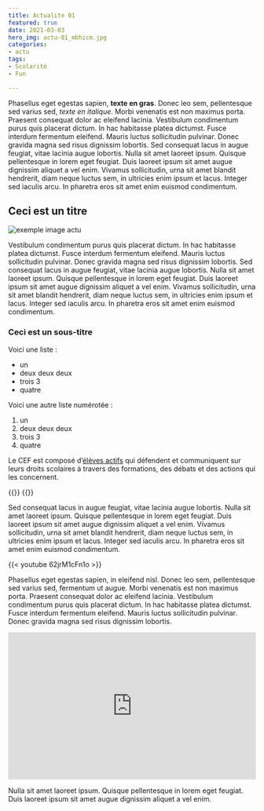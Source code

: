 ```yaml
---
title: Actualite 01
featured: true
date: 2021-03-03
hero_img: actu-01_mbhicm.jpg
categories:
- actu
tags:
- Scolarité
- Fun

---
```

Phasellus eget egestas sapien, **texte en gras**. Donec leo sem, pellentesque sed varius sed, *texte en italique*. Morbi venenatis est non maximus porta. Praesent consequat dolor ac eleifend lacinia. Vestibulum condimentum purus quis placerat dictum. In hac habitasse platea dictumst. Fusce interdum fermentum eleifend. Mauris luctus sollicitudin pulvinar. Donec gravida magna sed risus dignissim lobortis. Sed consequat lacus in augue feugiat, vitae lacinia augue lobortis. Nulla sit amet laoreet ipsum. Quisque pellentesque in lorem eget feugiat. Duis laoreet ipsum sit amet augue dignissim aliquet a vel enim. Vivamus sollicitudin, urna sit amet blandit hendrerit, diam neque luctus sem, in ultricies enim ipsum et lacus. Integer sed iaculis arcu. In pharetra eros sit amet enim euismod condimentum. 

## Ceci est un titre

![exemple image actu](https://res.cloudinary.com/cefasbl/image/upload/c_scale,dpr_auto,q_70,w_740,f_auto/actu-exemple_kshdd5.jpg)

Vestibulum condimentum purus quis placerat dictum. In hac habitasse platea dictumst. Fusce interdum fermentum eleifend. Mauris luctus sollicitudin pulvinar. Donec gravida magna sed risus dignissim lobortis. Sed consequat lacus in augue feugiat, vitae lacinia augue lobortis. Nulla sit amet laoreet ipsum. Quisque pellentesque in lorem eget feugiat. Duis laoreet ipsum sit amet augue dignissim aliquet a vel enim. Vivamus sollicitudin, urna sit amet blandit hendrerit, diam neque luctus sem, in ultricies enim ipsum et lacus. Integer sed iaculis arcu. In pharetra eros sit amet enim euismod condimentum. 

### Ceci est un sous-titre

Voici une liste :

- un
- deux deux deux
- trois 3
- quatre

Voici une autre liste numérotée :

1. un
2. deux deux deux
3. trois 3
4. quatre

Le CEF est composé d’[élèves actifs](https://www.google.com) qui défendent et communiquent sur leurs droits scolaires à travers des formations, des débats et des actions qui les concernent.

{{<bouton texte="Ceci est un bouton" lien="https://www.google.com">}}
{{<bouton texte="Ce bouton s'ouvre dans un nouvel onglet" lien="https://www.google.com" onglet="oui" >}}

Sed consequat lacus in augue feugiat, vitae lacinia augue lobortis. Nulla sit amet laoreet ipsum. Quisque pellentesque in lorem eget feugiat. Duis laoreet ipsum sit amet augue dignissim aliquet a vel enim. Vivamus sollicitudin, urna sit amet blandit hendrerit, diam neque luctus sem, in ultricies enim ipsum et lacus. Integer sed iaculis arcu. In pharetra eros sit amet enim euismod condimentum. 

{{< youtube 62jrM1cFn1o >}}

Phasellus eget egestas sapien, in eleifend nisl. Donec leo sem, pellentesque sed varius sed, fermentum ut augue. Morbi venenatis est non maximus porta. Praesent consequat dolor ac eleifend lacinia. Vestibulum condimentum purus quis placerat dictum. In hac habitasse platea dictumst. Fusce interdum fermentum eleifend. Mauris luctus sollicitudin pulvinar. Donec gravida magna sed risus dignissim lobortis.

<iframe width="100%" height="300" scrolling="no" frameborder="no" allow="autoplay" src="https://w.soundcloud.com/player/?url=https%3A//api.soundcloud.com/tracks/518077704&color=%23ff5500&auto_play=false&hide_related=false&show_comments=true&show_user=true&show_reposts=false&show_teaser=true&visual=true"></iframe>

Nulla sit amet laoreet ipsum. Quisque pellentesque in lorem eget feugiat. Duis laoreet ipsum sit amet augue dignissim aliquet a vel enim.
